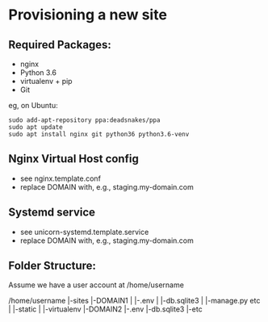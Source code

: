 Provisioning a new site
=======================

## Required Packages:

* nginx
* Python 3.6
* virtualenv + pip
* Git

eg, on Ubuntu:

    sudo add-apt-repository ppa:deadsnakes/ppa
    sudo apt update
    sudo apt install nginx git python36 python3.6-venv

## Nginx Virtual Host config

* see nginx.template.conf
* replace DOMAIN with, e.g., staging.my-domain.com

## Systemd service

* see unicorn-systemd.template.service
* replace DOMAIN with, e.g., staging.my-domain.com

## Folder Structure:

Assume we have a user account at /home/username

/home/username
|-sites
    |-DOMAIN1
    |   |-.env
    |   |-db.sqlite3
    |   |-manage.py etc
    |   |-static
    |   |-virtualenv
    |-DOMAIN2
        |-.env
        |-db.sqlite3
        |-etc

